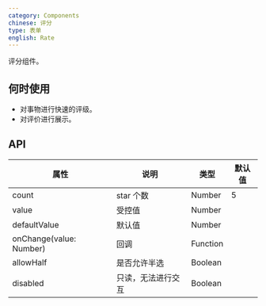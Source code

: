```yaml
---
category: Components
chinese: 评分
type: 表单
english: Rate
---
```


评分组件。

## 何时使用

- 对事物进行快速的评级。
- 对评价进行展示。

## API

| 属性        | 说明           | 类型               | 默认值       |
|-------------|----------------|--------------------|--------------|
| count    | star 个数   | Number |      5   |
| value | 受控值   | Number |         |
| defaultValue | 默认值   | Number |         |
| onChange(value: Number) | 回调   | Function |         |
| allowHalf | 是否允许半选   | Boolean |         |
| disabled | 只读，无法进行交互 | Boolean |         |
